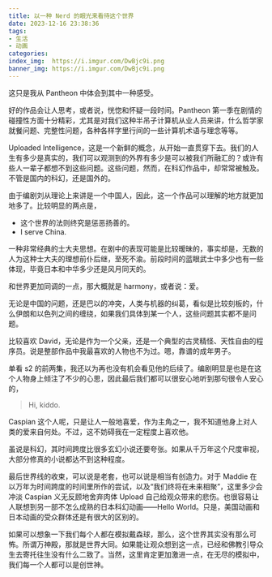 ```yaml
---
title: 以一种 Nerd 的眼光来看待这个世界
date: 2023-12-16 23:38:36
tags:
- 生活
- 动画
categories:
index_img:  https://i.imgur.com/DwBjc9i.png
banner_img: https://i.imgur.com/DwBjc9i.png
---
```


这只是我从 Pantheon 中体会到其中一种感受。

好的作品会让人思考，或者说，恍惚和怀疑一段时间。Pantheon 第一季在剧情的碰撞性方面十分精彩，尤其是对我们这种半吊子计算机从业人员来讲，什么哲学家就餐问题、完整性问题，各种各样字里行间的一些计算机术语与理念等等。

Uploaded Intelligence，这是一个新鲜的概念，从开始一直贯穿下去。我们的人生有多少是真实的，我们可以观测到的外界有多少是可以被我们所融汇的？或许有些人一辈子都想不到这些问题。这些问题，然而，在科幻作品中，却常常被触及。不管是国内的科幻，还是国外的。

由于编剧刘从理论上来讲是一个中国人，因此，这一个作品可以理解的地方就更加地多了。比较明显的两点是，

- 这个世界的法则终究是惩恶扬善的。
- I serve China.

一种非常经典的士大夫思想。在剧中的表现可能是比较暧昧的，事实却是，无数的人为这种士大夫的理想前仆后继，至死不渝。前段时间的蓝眼武士中多少也有一些体现，毕竟日本和中华多少还是风月同天的。

和世界更加同调的一点，那大概就是 harmony，或者说：爱。

无论是中国的问题，还是巴以的冲突，人类与机器的纠葛，看似是比较刻板的，什么伊朗和以色列之间的缠绕，如果我们具体到某一个人，这些问题其实都不是问题。

比较喜欢 David，无论是作为一个父亲，还是一个典型的古灵精怪、天性自由的程序员。说是整部作品中我最喜欢的人物也不为过。嗯，靠谱的成年男子。

单看 s2 的前两集，我还以为再也没有机会看见他的后续了。编剧明显是也是在这个人物身上倾注了不少的心思，因此最后我们都可以很安心地听到那句很令人安心的，

> Hi, kiddo.

Caspian 这个人呢，只是让人一般地喜爱，作为主角之一，我不知道他身上对人类的爱来自何处。不过，这不妨碍我在一定程度上喜欢他。

虽说是科幻，其时间跨度比很多玄幻小说还要夸张。如果从千万年这个尺度审视，大部分修真的小说都达不到这种程度。

最后世界线的收束，可以说是老套，也可以说是相当有创造力。对于 Maddie 在以万年为时间跨度的时间里所作的尝试，以及“我们终将在未来相聚”，这里多少会冲淡 Caspian 义无反顾地舍弃肉体 Upload 自己给观众带来的悲伤。也很容易让人联想到另一部不怎么成熟的日本科幻动画——Hello World。只是，美国动画和日本动画的受众群体还是有很大的区别的。

如果可以想象一下我们每个人都在模拟戴森球，那么，这个世界其实没有那么可怖。所谓万神殿，那就是世界大同。如果能让观众想到这一点，已经和佛教引导众生去寄托往生没有什么二致了。当然，这里肯定更加激进一点，在无尽的模拟中，我们每一个人都可以是创世神。


